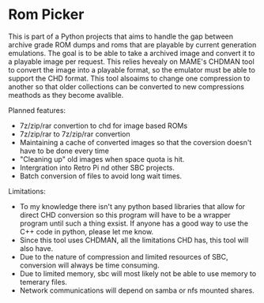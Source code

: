 # Rom Picker
This is part of a Python projects that aims to handle the gap between archive grade ROM dumps and roms that are playable by current generation emulations. The goal is to be able to take a archived image and convert it to a playable image per request. This relies hevealy on MAME's CHDMAN tool to convert the image into a playable format, so the emulator must be able to support the CHD format. This tool alsoaims to change one compression to another so that older collections can be converted to new compressions meathods as they become avalible. 

Planned features:
- 7z/zip/rar convertion to chd for image based ROMs
- 7z/zip/rar to 7z/zip/rar convertion
- Maintaining a cache of converted images so that the coversion doesn't have to be done every time
- "Cleaning up" old images when space quota is hit.
- Intergration into Retro Pi nd other SBC projects.
- Batch conversion of files to avoid long wait times.

Limitations:
- To my knowledge there isn't any python based libraries that allow for direct CHD conversion so this program will have to be a wrapper program until such a thing exsist. If anyone has a good way to use the C++ code in python, please let me know.
- Since this tool uses CHDMAN, all the limitations CHD has, this tool will also have.
- Due to the nature of compression and limited resources of SBC, conversion will always be time consuming. 
- Due to limited memory, sbc will most likely not be able to use memory to temerary files.
- Network communications will depend on samba or nfs mounted shares.


